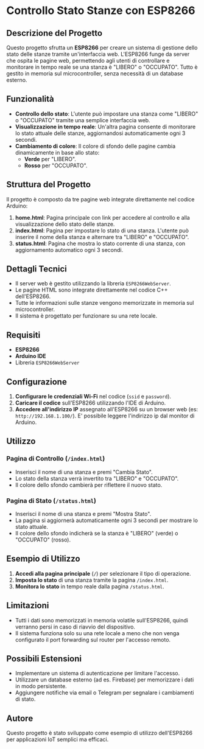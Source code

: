 # Controllo Stato Stanze con ESP8266

## Descrizione del Progetto
Questo progetto sfrutta un **ESP8266** per creare un sistema di gestione dello stato delle stanze tramite un'interfaccia web. L'ESP8266 funge da server che ospita le pagine web, permettendo agli utenti di controllare e monitorare in tempo reale se una stanza è "LIBERO" o "OCCUPATO". Tutto è gestito in memoria sul microcontroller, senza necessità di un database esterno.

## Funzionalità
- **Controllo dello stato**: L'utente può impostare una stanza come "LIBERO" o "OCCUPATO" tramite una semplice interfaccia web.
- **Visualizzazione in tempo reale**: Un'altra pagina consente di monitorare lo stato attuale delle stanze, aggiornandosi automaticamente ogni 3 secondi.
- **Cambiamento di colore**: Il colore di sfondo delle pagine cambia dinamicamente in base allo stato:
  - **Verde** per "LIBERO".
  - **Rosso** per "OCCUPATO".

## Struttura del Progetto
Il progetto è composto da tre pagine web integrate direttamente nel codice Arduino:
1. **home.html**: Pagina principale con link per accedere al controllo e alla visualizzazione dello stato delle stanze.
2. **index.html**: Pagina per impostare lo stato di una stanza. L'utente può inserire il nome della stanza e alternare tra "LIBERO" e "OCCUPATO".
3. **status.html**: Pagina che mostra lo stato corrente di una stanza, con aggiornamento automatico ogni 3 secondi.

## Dettagli Tecnici
- Il server web è gestito utilizzando la libreria `ESP8266WebServer`.
- Le pagine HTML sono integrate direttamente nel codice C++ dell'ESP8266.
- Tutte le informazioni sulle stanze vengono memorizzate in memoria sul microcontroller.
- Il sistema è progettato per funzionare su una rete locale.

## Requisiti
- **ESP8266**
- **Arduino IDE**
- Libreria `ESP8266WebServer`

## Configurazione
1. **Configurare le credenziali Wi-Fi** nel codice (`ssid` e `password`).
2. **Caricare il codice** sull'ESP8266 utilizzando l'IDE di Arduino.
3. **Accedere all'indirizzo IP** assegnato all'ESP8266 su un browser web (es: `http://192.168.1.100/`). E' possibile leggere l'indirizzo ip dal monitor di Arduino.

## Utilizzo
### Pagina di Controllo (`/index.html`)
- Inserisci il nome di una stanza e premi "Cambia Stato".
- Lo stato della stanza verrà invertito tra "LIBERO" e "OCCUPATO".
- Il colore dello sfondo cambierà per riflettere il nuovo stato.

### Pagina di Stato (`/status.html`)
- Inserisci il nome di una stanza e premi "Mostra Stato".
- La pagina si aggiornerà automaticamente ogni 3 secondi per mostrare lo stato attuale.
- Il colore dello sfondo indicherà se la stanza è "LIBERO" (verde) o "OCCUPATO" (rosso).

## Esempio di Utilizzo
1. **Accedi alla pagina principale** (`/`) per selezionare il tipo di operazione.
2. **Imposta lo stato** di una stanza tramite la pagina `/index.html`.
3. **Monitora lo stato** in tempo reale dalla pagina `/status.html`.

## Limitazioni
- Tutti i dati sono memorizzati in memoria volatile sull'ESP8266, quindi verranno persi in caso di riavvio del dispositivo.
- Il sistema funziona solo su una rete locale a meno che non venga configurato il port forwarding sul router per l'accesso remoto.

## Possibili Estensioni
- Implementare un sistema di autenticazione per limitare l'accesso.
- Utilizzare un database esterno (ad es. Firebase) per memorizzare i dati in modo persistente.
- Aggiungere notifiche via email o Telegram per segnalare i cambiamenti di stato.

## Autore
Questo progetto è stato sviluppato come esempio di utilizzo dell'ESP8266 per applicazioni IoT semplici ma efficaci.

